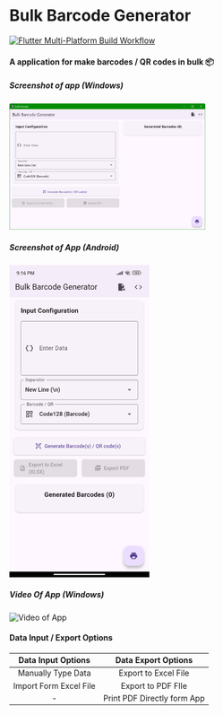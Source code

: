 # Bulk Barcode Generator

[![Flutter Multi-Platform Build Workflow](https://github.com/asciiblues/bulk_barcode/actions/workflows/flutter_build.yaml/badge.svg)](https://github.com/asciiblues/bulk_barcode/actions/workflows/flutter_build.yaml)

#### A application for make barcodes / QR codes in bulk 📦

##### Screenshot of app (Windows)

<img src="https://raw.githubusercontent.com/asciiblues/bulk_barcode/refs/heads/master/image.png" alt="Screenshot 1" width="350">

##### Screenshot of App (Android)

<img src="https://raw.githubusercontent.com/asciiblues/bulk_barcode/refs/heads/master/Screenshot_2025-06-20-21-16-11-232_com.example.bulk_barcode.jpg" alt="Screenshot 2" width="250"/>

##### Video Of App (Windows)
<img src="https://raw.githubusercontent.com/asciiblues/bulk_barcode/refs/heads/master/Screen%20Recording%202025-06-20%20212655.gif" alt="Video of App" width="320" height="240">

#### Data Input / Export Options

|  Data Input Options  | Data Export Options |
| :-------------: |:-------------:|
| Manually Type Data     | Export to Excel File    |
| Import Form Excel File  | Export to PDF FIle   |
| - | Print PDF Directly form App |

